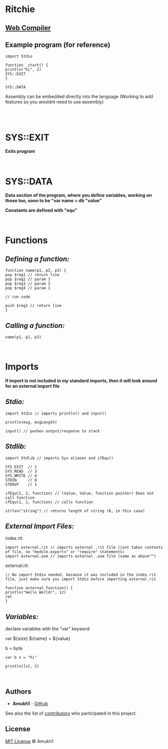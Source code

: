# Ritchie

## [Web Compiler](https://www.jdoodle.com/compile-assembler-nasm-online/)

## Example program (for reference)
```
import Stdio

function _start() {
println("hi", 2)
SYS::EXIT
}

SYS::DATA
```
Assembly can be embedded directly into the language (Working to add features so you wouldnt need to use assembly)

<br>
<br>

# SYS::EXIT
**Exits program**

<br>

# SYS::DATA
**Data section of the program, where you define variables, working on those too, soon to be "var name = db "value"**

**Constants are defined with "equ"**

<br>

# Functions

## *Defining a function:*
```
function name(p1, p2, p3) {
pop $reg1 // return line
pop $reg2 // param 3
pop $reg3 // param 2
pop $reg4 // param 1

// run code

push $reg1 // return line
}
```

## *Calling a function:*
```
name(p1, p2, p3)
```

<br>

# Imports
**If import is not included in *my* standard imports, then it will look around for an external import file**

## *Stdio:*
```
import Stdio // imports println() and input()

println(msg, msgLength)

input() // pushes output/response to stack
```

## *Stdlib:*
```
import Stdlib // imports Sys aliases and ifEqu()

SYS_EXIT  // 1
SYS_READ  // 3
SYS_WRITE // 4
STDIN     // 0
STDOUT    // 1

ifEqu(1, 2, function) // (Value, Value, function pointer) Does not call function
ifEqu(1, 1, function) // calls function

strlen("string") // returns length of string (6, in this case)
```
## *External Import Files:*

index.rit:
```
import external.rit // imports external .rit file (just takes contents of file, no "module.exports" or "require" statements)
import external.asm // imports external .asm file (same as above^^)
```

external.rit:
```
// No import Stdio needed, because it was included in the index.rit file, just make sure you import Stdio before importing external.rit

function external_function() {
println("Hello World!", 12)
ret
}
```

## *Variables:*

declare variables with the "var" keyword

var ${size} ${name} = ${value}

b = byte

```
var b x = "hi"

println([x], 2)
```

<br>

## Authors

* **Amukh1** - [Github](https://github.com/amukh1)

See also the list of [contributors](https://github.com/amukh1/Ritchie/contributors) who participated in this project.

## License

[MIT License](https://mit-license.org/2022) © Amukh1
